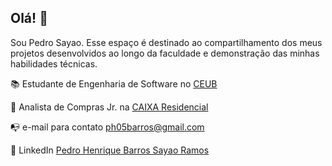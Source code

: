 ## Olá! 👋

Sou Pedro Sayao. Esse espaço é destinado ao compartilhamento dos meus projetos desenvolvidos ao longo da faculdade e demonstração das minhas habilidades técnicas.

📚 Estudante de Engenharia de Software no [CEUB](https://www.uniceub.br/)

🏢 Analista de Compras Jr. na  [CAIXA Residencial](https://www.caixaresidencial.com.br/)  

📭 e-mail para contato ph05barros@gmail.com

💼 LinkedIn [Pedro Henrique Barros Sayao Ramos](https://br.linkedin.com/in/pedro-henrique-barros-say%C3%A3o-ramos-0232032b9)





